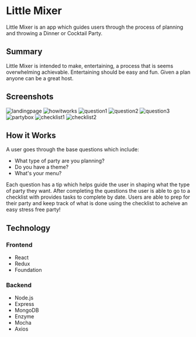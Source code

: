 # Little Mixer

Little Mixer is an app which guides users through the process of planning and throwing a Dinner or Cocktail Party. 


## Summary
Little Mixer is intended to make, entertaining, a process that is seems overwhelming achievable. Entertaining should be easy and fun. Given a plan anyone can be a great host. 

## Screenshots 
![landingpage](https://user-images.githubusercontent.com/24626316/36347463-58d3b698-141d-11e8-9ea3-17d2b9f43764.png)
![howitworks](https://user-images.githubusercontent.com/24626316/36347462-58c31c20-141d-11e8-8490-108a6c67ff52.png)
![question1](https://user-images.githubusercontent.com/24626316/36347461-58adf322-141d-11e8-80bc-b260a3a9755b.png)
![question2](https://user-images.githubusercontent.com/24626316/36347459-588f233e-141d-11e8-9086-a8b4b9807aec.png)
![question3](https://user-images.githubusercontent.com/24626316/36347460-589e78b6-141d-11e8-9af9-fb4f49d44e9e.png)
![partybox](https://user-images.githubusercontent.com/24626316/36347458-587ffd64-141d-11e8-82c1-087a031a4a1b.png)
![checklist1](https://user-images.githubusercontent.com/24626316/36347455-4e7f945a-141d-11e8-946c-aa40e617b8a0.png)
![checklist2](https://user-images.githubusercontent.com/24626316/36347457-5871b7c2-141d-11e8-8007-a169d66e8fe0.png)
## How it Works
A user goes through the base questions which include:
- What type of party are you planning?
- Do you have a theme?
- What's your menu? 

Each question has a tip which helps guide the user in shaping what the type of party they want. After completing the questions the user is able to go to a checklist with provides tasks to complete by date. Users are able to prep for their party and keep track of what is done using the checklist to acheive an easy stress free party! 

##  Technology 
### Frontend
- React
- Redux
- Foundation

### Backend
- Node.js 
- Express
- MongoDB
- Enzyme 
- Mocha
- Axios


